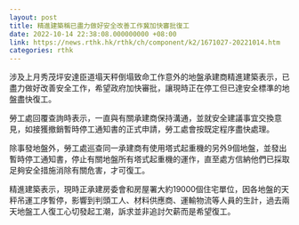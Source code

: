 ```yaml
---
layout: post
title: 精進建築稱已盡力做好安全改善工作冀加快審批復工
date: 2022-10-14 22:38:08.000000000 +08:00
link: https://news.rthk.hk/rthk/ch/component/k2/1671027-20221014.htm
categories: rthk
---
```


涉及上月秀茂坪安達臣道塌天秤倒塌致命工作意外的地盤承建商精進建築表示，已盡力做好改善安全工作，希望政府加快審批，讓現時正在停工但已達安全標準的地盤盡快復工。

勞工處回覆查詢時表示，一直與有關承建商保持溝通，並就安全建議事宜交換意見，如接獲撤銷暫時停工通知書的正式申請，勞工處會按既定程序盡快處理。

除事發地盤外，勞工處巡查同一承建商有使用塔式起重機的另外9個地盤，並發出暫時停工通知書，停止有關地盤所有塔式起重機的運作，直至處方信納他們已採取足夠安全措施消除有關危害，才可復工。

精進建築表示，現時正承建房委會和房屋署大約19000個住宅單位，因各地盤的天秤吊運工序暫停，影響到判頭工人、材料供應商、運輸物流等人員的生計，過去兩天地盤工人復工心切發起工潮，訴求並非追討欠薪而是希望復工。
